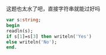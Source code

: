 这题也太水了吧，直接字符串就能过好吗

```pascal
var s:string;
begin
readln(s);
if s[1]=s[3] then writeln('Yes') 
else writeln('No');
end.
```
